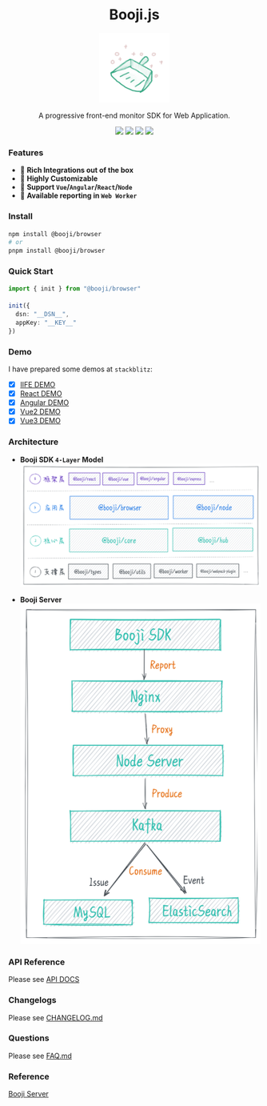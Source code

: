 <h1 align="center">Booji.js</h1>
<div align="center">
<img src="https://raw.githubusercontent.com/tian0o0/pic/master/booji.png" width="140">
</div>

<p align="center">A progressive front-end monitor SDK for Web Application.</p>

<p align="center">
<a href="https://github.com/tian0o0/booji/tags"><img src="https://img.shields.io/github/v/tag/tian0o0/booji?logo=github&style=for-the-badge"/></a>
<a href="https://github.com/tian0o0/booji/actions"><img src="https://img.shields.io/github/workflow/status/tian0o0/booji/Deploy?logo=github&style=for-the-badge"/></a>
<a href="https://app.codecov.io/gh/tian0o0/booji/"><img src="https://img.shields.io/codecov/c/github/tian0o0/booji/master?logo=codecov&style=for-the-badge"/></a>
<a href="https://space.bilibili.com/7230077"><img src="https://img.shields.io/badge/B站-来干杯鸭-f3f3f3?logo=bilibili&labelColor=ff69b4&logoColor=white&style=for-the-badge"/></a>
</p>

### Features
- :gift: **Rich Integrations out of the box**
- :art: **Highly Customizable**
- :rainbow: **Support `Vue`/`Angular`/`React`/`Node`**
- :rocket: **Available reporting in `Web Worker`**

### Install
```sh
npm install @booji/browser 
# or
pnpm install @booji/browser
```

### Quick Start
```ts
import { init } from "@booji/browser"

init({
  dsn: "__DSN__",
  appKey: "__KEY__"
})
```

### Demo
I have prepared some demos at `stackblitz`:
- [x] [IIFE DEMO](https://stackblitz.com/edit/booji-iife?file=index.html)
- [x] [React DEMO](https://stackblitz.com/edit/booji-react?file=index.tsx)
- [x] [Angular DEMO](https://stackblitz.com/edit/booji-angular?file=src/app/app.module.ts)
- [x] [Vue2 DEMO](https://stackblitz.com/edit/booji-vue2?file=src/main.js)
- [x] [Vue3 DEMO](https://stackblitz.com/edit/booji-vue3?file=src/main.js)

### Architecture

- **Booji SDK `4-Layer` Model**
![](https://raw.githubusercontent.com/tian0o0/pic/master/20220903140510.png)

- **Booji Server**
![](https://raw.githubusercontent.com/tian0o0/pic/master/20220903141935.png)  

### API Reference

Please see [API DOCS](https://tian0o0.github.io/booji/)

### Changelogs

Please see [CHANGELOG.md](https://github.com/tian0o0/booji/blob/master/CHANGELOG.md)

### Questions

Please see [FAQ.md](https://github.com/tian0o0/booji/blob/master/FAQ.md)

### Reference
[Booji Server](https://github.com/tian0o0/booji-server/)
